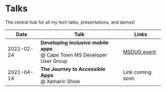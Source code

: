 # Talks
The central hub for all my tech talks, presentations, and demos!

| Date | Talk | Links |
|------|------|-------|
| 2021-02-24 | **Developing inclusive mobile apps** <br> @ Cape Town MS Developer User Group | [MSDUG event](https://www.youtube.com/watch?v=3YYi-hTJhFU) |
| 2021-04-14 | **The Journey to Accessible Apps** <br> @ Xamarin Show | Link coming soon |
